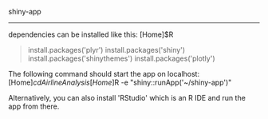 


shiny-app
_______________________________________________________________

dependencies can be installed like this:
[Home]$R
> install.packages('plyr')
> install.packages('shiny')
> install.packages('shinythemes')
> install.packages('plotly')

The following command should start the app on localhost:
[Home]$cd AirlineAnalysis
[Home]$R -e "shiny::runApp('~/shiny-app')"

Alternatively, you can also install 'RStudio' which is an R IDE and run the app from there.

